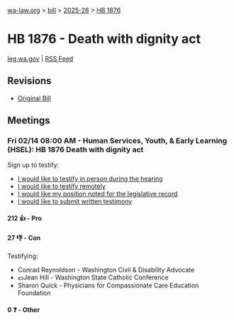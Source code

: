 [wa-law.org](/) > [bill](/bill/) > [2025-26](/bill/2025-26/) > [HB 1876](/bill/2025-26/hb/1876/)

# HB 1876 - Death with dignity act
[leg.wa.gov](https://app.leg.wa.gov/billsummary?BillNumber=1876&Year=2025&Initiative=false) | [RSS Feed](./rss.xml)

## Revisions
* [Original Bill](1/)

## Meetings
### Fri 02/14 08:00 AM - Human Services, Youth, & Early Learning (HSEL): HB 1876 Death with dignity act
Sign up to testify:
* [I would like to testify in person during the hearing](https://app.leg.wa.gov/csi/Testifier/Add?chamber=House&mId=32764&aId=163814&caId=25809&tId=1)
* [I would like to testify remotely](https://app.leg.wa.gov/csi/Testifier/Add?chamber=House&mId=32764&aId=163814&caId=25809&tId=2)
* [I would like my position noted for the legislative record](https://app.leg.wa.gov/csi/Testifier/Add?chamber=House&mId=32764&aId=163814&caId=25809&tId=3)
* [I would like to submit written testimony](https://app.leg.wa.gov/csi/Testifier/Add?chamber=House&mId=32764&aId=163814&caId=25809&tId=4)

#### 212 👍 - Pro

#### 27 👎 - Con
Testifying:
* Conrad Reynoldson - Washington Civil & Disability Advocate
* 💵Jean Hill - Washington State Catholic Conference
* Sharon Quick - Physicians for Compassionate Care Education Foundation

#### 0 ❓ - Other
